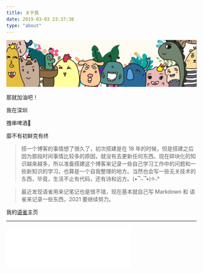 ```yaml
---
title: 关于我
date: 2019-03-03 23:37:38
type: "about"
---
```

![dream](/about/index/aboutme.png)

那就加油吧！

我在深圳

撸串啤酒🍻

靡不有初鲜克有终

> 搭一个博客的事情想了很久了，初次搭建是在 18 年的时候，但是搭建之后因为那段时间事情比较多的原因，就没有去更新任何东西。现在碎块化的知识越来越多，所以准备搭建这个博客来记录一些自己学习工作中的问题和一些新知识的学习，也算是一个自我整理的地方。当然也会写一些无关技术的东西，毕竟，生活不止有代码，还有诗和远方。(•‾̑⌣‾̑•)✧˖°  


> 最近发现语雀用来记笔记也是很不错，现在基本就自己写 Markdown 和 语雀来记录一些东西，2021 要继续努力。

我的[语雀](https://www.yuque.com/mg12180)主页

***

<iframe frameborder="no" border="0" marginwidth="0" marginheight="0" width=330 height=110 src="//music.163.com/outchain/player?type=1&id=80918751&auto=1&height=90"></iframe>